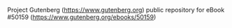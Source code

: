 Project Gutenberg (https://www.gutenberg.org) public repository for
eBook #50159 (https://www.gutenberg.org/ebooks/50159)
